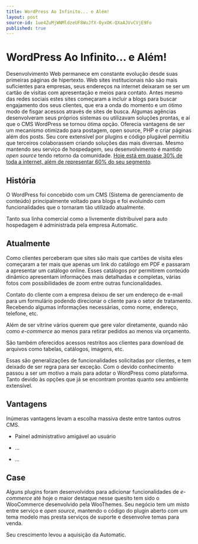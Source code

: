 ```yaml
---
title: WordPress Ao Infinito... e Além!
layout: post
source-id: 1ue4ZuMjWNMldzeUF8WuJfX-0yxOK-QXaAJVvCVjE9Fo
published: true
---
```

# WordPress Ao Infinito... e Além!

Desenvolvimento Web permanece em constante evolução desde suas primeiras páginas de hipertexto. Web sites institucionais não são mais suficientes para empresas, seus endereços na internet deixaram se ser um cartão de visitas com apresentação e meios para contato. Antes mesmo das redes sociais estes sites começaram a incluir a blogs para buscar engajamento dos seus clientes, que era a onda do momento e um ótimo modo de fisgar acessos através de sites de busca. Algumas agências desenvolveram seus próprios sistemas ou utilizavam soluções prontas, e aí que o CMS WordPress se tornou ótima opção. Oferecia vantagens de ser um mecanismo otimizado para postagem, open source, PHP e criar páginas além dos posts. Seu core extensível por plugins e código plugável permitiu que terceiros colaborassem criando soluções das mais diversas. Mesmo mantendo seu serviço de hospedagem, seu desenvolvimento é mantido *open source* tendo retorno da comunidade. [Hoje está em quase 30% de toda a internet, além de representar 60% do seu segmento](https://w3techs.com/technologies/overview/content_management/all).

## História

O WordPress foi concebido com um CMS (Sistema de gerenciamento de conteúdo) principalmente voltado para blogs e foi evoluindo com funcionalidades que o tornaram tão utilizado atualmente.

Tanto sua linha comercial como a livremente distribuível para auto hospedagem é administrada pela empresa Automatic.

## Atualmente

Como clientes perceberam que sites são mais que cartões de visita eles começaram a ter mais que apenas um link do catálogo em PDF e passaram a apresentar um catálogo online. Esses catálogos por permitirem conteúdo dinâmico apresentam informações mais detalhadas e completas, várias fotos com possibilidades de zoom entre outras funcionalidades.

Contato do cliente com a empresa deixou de ser um endereço de e-mail para um formulário podendo direcionar o cliente para o setor de tratamento. Recebendo algumas informações necessárias, como nome, endereço, telefone, etc.

Além de ser vitrine vários querem que gere valor diretamente, quando não como *e-commerce* ao menos para retirar pedidos ao menos via orçamento.

São também oferecidos acessos restritos aos clientes para download de arquivos como tabelas, catálogos, imagens, etc.

Essas são generalizações de funcionalidades solicitadas por clientes, e tem deixado de ser regra para ser exceção. Com o devido conhecimento passou a ser um motivo a mais para adotar o WordPress como plataforma. Tanto devido às opções que já se encontram prontas quanto seu ambiente extensível.

## Vantagens

Inúmeras vantagens levam a escolha massiva deste entre tantos outros CMS.

* Painel administrativo amigável ao usuário

* …

* ...

## Case

Alguns plugins foram desenvolvidos para adicionar funcionalidades de *e-commerce* até hoje o maior destaque nesse quesito tem sido o WooCommerce desenvolvido pela WooThemes. Seu negócio tem um misto entre serviço e *open source*, mantendo o código do plugin aberto com um tema modelo mas presta serviços de suporte e desenvolve temas para venda.

Seu crescimento levou a aquisição da Automatic.


